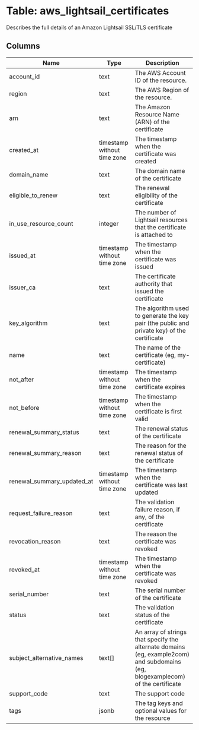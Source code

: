 
# Table: aws_lightsail_certificates
Describes the full details of an Amazon Lightsail SSL/TLS certificate
## Columns
| Name        | Type           | Description  |
| ------------- | ------------- | -----  |
|account_id|text|The AWS Account ID of the resource.|
|region|text|The AWS Region of the resource.|
|arn|text|The Amazon Resource Name (ARN) of the certificate|
|created_at|timestamp without time zone|The timestamp when the certificate was created|
|domain_name|text|The domain name of the certificate|
|eligible_to_renew|text|The renewal eligibility of the certificate|
|in_use_resource_count|integer|The number of Lightsail resources that the certificate is attached to|
|issued_at|timestamp without time zone|The timestamp when the certificate was issued|
|issuer_ca|text|The certificate authority that issued the certificate|
|key_algorithm|text|The algorithm used to generate the key pair (the public and private key) of the certificate|
|name|text|The name of the certificate (eg, my-certificate)|
|not_after|timestamp without time zone|The timestamp when the certificate expires|
|not_before|timestamp without time zone|The timestamp when the certificate is first valid|
|renewal_summary_status|text|The renewal status of the certificate|
|renewal_summary_reason|text|The reason for the renewal status of the certificate|
|renewal_summary_updated_at|timestamp without time zone|The timestamp when the certificate was last updated|
|request_failure_reason|text|The validation failure reason, if any, of the certificate|
|revocation_reason|text|The reason the certificate was revoked|
|revoked_at|timestamp without time zone|The timestamp when the certificate was revoked|
|serial_number|text|The serial number of the certificate|
|status|text|The validation status of the certificate|
|subject_alternative_names|text[]|An array of strings that specify the alternate domains (eg, example2com) and subdomains (eg, blogexamplecom) of the certificate|
|support_code|text|The support code|
|tags|jsonb|The tag keys and optional values for the resource|

